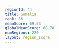```yaml
---
regionId: 44
title: Somalia
rank: 86
meanScore: 69.53
globalMeanScore: 68.78
numRegions: 220
layout: region_score
---
```

